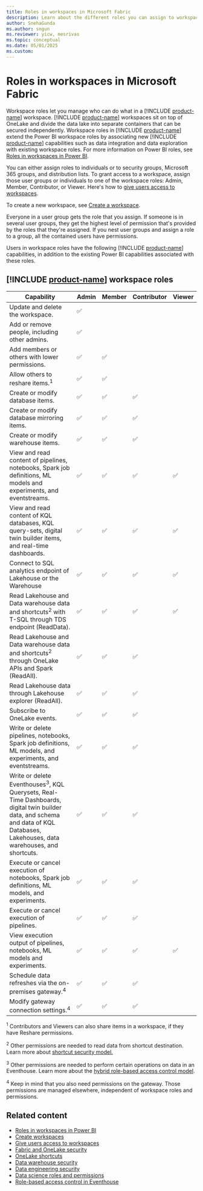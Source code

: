 ```yaml
---
title: Roles in workspaces in Microsoft Fabric
description: Learn about the different roles you can assign to workspace users to grant access to read, write, edit, and more.
author: SnehaGunda
ms.author: sngun
ms.reviewer: yicw, mesrivas
ms.topic: conceptual
ms.date: 05/01/2025
ms.custom:
---
```


# Roles in workspaces in Microsoft Fabric

Workspace roles let you manage who can do what in a [!INCLUDE [product-name](../includes/product-name.md)] workspace. [!INCLUDE [product-name](../includes/product-name.md)] workspaces sit on top of OneLake and divide the data lake into separate containers that can be secured independently. Workspace roles in [!INCLUDE [product-name](../includes/product-name.md)] extend the Power BI workspace roles by associating new [!INCLUDE [product-name](../includes/product-name.md)] capabilities such as data integration and data exploration with existing workspace roles. For more information on Power BI roles, see [Roles in workspaces in Power BI](/power-bi/collaborate-share/service-new-workspaces).

You can either assign roles to individuals or to security groups, Microsoft 365 groups, and distribution lists. To grant access to a workspace, assign those user groups or individuals to one of the workspace roles: Admin, Member, Contributor, or Viewer. Here's how to [give users access to workspaces](give-access-workspaces.md).

To create a new workspace, see [Create a workspace](create-workspaces.md).

Everyone in a user group gets the role that you assign. If someone is in several user groups, they get the highest level of permission that's provided by the roles that they're assigned. If you nest user groups and assign a role to a group, all the contained users have permissions.

Users in workspace roles have the following [!INCLUDE [product-name](../includes/product-name.md)] capabilities, in addition to the existing Power BI capabilities associated with these roles.

## [!INCLUDE [product-name](../includes/product-name.md)] workspace roles

| Capability                                                                                                                                                      | Admin    | Member   | Contributor | Viewer   |
| --------------------------------------------------------------------------------------------------------------------------------------------------------------- | -------- | -------- | ----------- | -------- |
| Update and delete the workspace.                                                                                                                                | &#x2705; |          |             |          |
| Add or remove people, including other admins.                                                                                                                   | &#x2705; |          |             |          |
| Add members or others with lower permissions.                                                                                                                   | &#x2705; | &#x2705; |             |          |
| Allow others to reshare items.<sup>1</sup>                                                                                                                      | &#x2705; | &#x2705; |             |          |
| Create or modify database items.                                                                                                                            | &#x2705; | &#x2705; | &#x2705;    |          |
| Create or modify database mirroring items.                                                                                                                      | &#x2705; | &#x2705; | &#x2705;    |          |
| Create or modify warehouse items.                                                                                                                               | &#x2705; | &#x2705; | &#x2705;    |          |
| View and read content of pipelines, notebooks, Spark job definitions, ML models and experiments, and eventstreams.                                        | &#x2705; | &#x2705; | &#x2705;    | &#x2705; |
| View and read content of KQL databases, KQL query-sets, digital twin builder items, and real-time dashboards.                                                                               | &#x2705; | &#x2705; | &#x2705;    | &#x2705; |
| Connect to SQL analytics endpoint of Lakehouse or the Warehouse                                                                                                 | &#x2705; | &#x2705; | &#x2705;    | &#x2705; |
| Read Lakehouse and Data warehouse data and shortcuts<sup>2</sup> with T-SQL through TDS endpoint (ReadData).                                                               | &#x2705; | &#x2705; | &#x2705;    | &#x2705; |
| Read Lakehouse and Data warehouse data and shortcuts<sup>2</sup> through OneLake APIs and Spark (ReadAll).                                                                | &#x2705; | &#x2705; | &#x2705;    |          |
| Read Lakehouse data through Lakehouse explorer (ReadAll).                                                                                                                 | &#x2705; | &#x2705; | &#x2705;    |          |
| Subscribe to OneLake events.                                                                                                                 | &#x2705; | &#x2705; | &#x2705;    |          |
| Write or delete pipelines, notebooks, Spark job definitions, ML models, and experiments, and eventstreams.                                                 | &#x2705; | &#x2705; | &#x2705;    |          |
| Write or delete Eventhouses<sup>3</sup>, KQL Querysets, Real-Time Dashboards, digital twin builder data, and schema and data of KQL Databases, Lakehouses, data warehouses, and shortcuts. | &#x2705; | &#x2705; | &#x2705;    |          |
| Execute or cancel execution of notebooks, Spark job definitions, ML models, and experiments.                                                                     | &#x2705; | &#x2705; | &#x2705;    |          |
| Execute or cancel execution of pipelines.                                                                                                                  | &#x2705; | &#x2705; | &#x2705;    |          |
| View execution output of pipelines, notebooks, ML models and experiments.                                                                                  | &#x2705; | &#x2705; | &#x2705;    | &#x2705; |
| Schedule data refreshes via the on-premises gateway.<sup>4</sup>                                                                                                | &#x2705; | &#x2705; | &#x2705;    |          |
| Modify gateway connection settings.<sup>4</sup>                                                                                                                 | &#x2705; | &#x2705; | &#x2705;    |          |

<sup>1</sup> Contributors and Viewers can also share items in a workspace, if they have Reshare permissions.

<sup>2</sup> Other permissions are needed to read data from shortcut destination. Learn more about [shortcut security model.](../onelake/onelake-shortcuts.md?#types-of-shortcuts)

<sup>3</sup> Other permissions are needed to perform certain operations on data in an Eventhouse. Learn more about the [hybrid role-based access control model](/kusto/access-control/role-based-access-control?view=microsoft-fabric&preserve-view=true).

<sup>4</sup> Keep in mind that you also need permissions on the gateway. Those permissions are managed elsewhere, independent of workspace roles and permissions.

## Related content

- [Roles in workspaces in Power BI](/power-bi/collaborate-share/service-new-workspaces)
- [Create workspaces](create-workspaces.md)
- [Give users access to workspaces](give-access-workspaces.md)
- [Fabric and OneLake security](../onelake/security/fabric-onelake-security.md)
- [OneLake shortcuts](../onelake/onelake-shortcuts.md?#types-of-shortcuts)
- [Data warehouse security](../data-warehouse/workspace-roles.md)
- [Data engineering security](../data-engineering/workspace-roles-lakehouse.md)
- [Data science roles and permissions](../data-science/models-experiments-rbac.md)
- [Role-based access control in Eventhouse](/kusto/access-control/role-based-access-control?view=microsoft-fabric&preserve-view=true)
